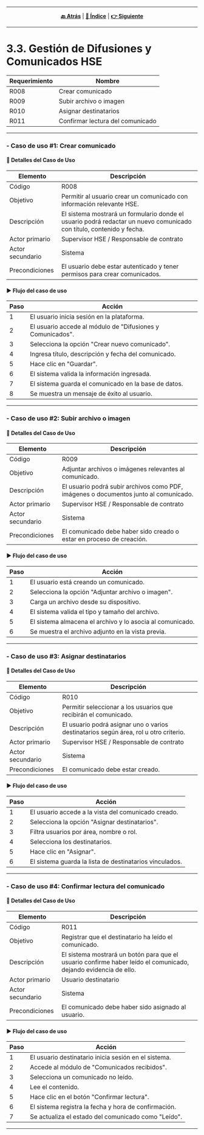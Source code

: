 <hr>
<div align="center">
 
[**🔙 Atrás**](../3.3/3.3.md) | [**📜 Índice**](../../README.md) | [**👉 Siguiente**](../3.5/3.5.md)

</div>
<hr>

# 3.3. Gestión de Difusiones y Comunicados HSE

| Requerimiento | Nombre                      |
|--------|------------------------------------|
| R008  | Crear comunicado                   |
| R009  | Subir archivo o imagen             |
| R010  | Asignar destinatarios              |
| R011  | Confirmar lectura del comunicado   |

---

### - Caso de uso #1: Crear comunicado

#### 🧾 Detalles del Caso de Uso

| Elemento          | Descripción                                                                 |
|-------------------|-----------------------------------------------------------------------------|
| Código            | R008                                                                      |
| Objetivo          | Permitir al usuario crear un comunicado con información relevante HSE.     |
| Descripción       | El sistema mostrará un formulario donde el usuario podrá redactar un nuevo comunicado con título, contenido y fecha. |
| Actor primario    | Supervisor HSE / Responsable de contrato                                    |
| Actor secundario  | Sistema                                                                    |
| Precondiciones    | El usuario debe estar autenticado y tener permisos para crear comunicados. |

#### ▶️ Flujo del caso de uso

| Paso | Acción                                                             |
|------|--------------------------------------------------------------------|
| 1    | El usuario inicia sesión en la plataforma.                         |
| 2    | El usuario accede al módulo de "Difusiones y Comunicados".         |
| 3    | Selecciona la opción "Crear nuevo comunicado".                     |
| 4    | Ingresa título, descripción y fecha del comunicado.                |
| 5    | Hace clic en "Guardar".                                            |
| 6    | El sistema valida la información ingresada.                        |
| 7    | El sistema guarda el comunicado en la base de datos.               |
| 8    | Se muestra un mensaje de éxito al usuario.                         |

---

### - Caso de uso #2: Subir archivo o imagen

#### 🧾 Detalles del Caso de Uso

| Elemento          | Descripción                                                                 |
|-------------------|-----------------------------------------------------------------------------|
| Código            | R009                                                                      |
| Objetivo          | Adjuntar archivos o imágenes relevantes al comunicado.                     |
| Descripción       | El usuario podrá subir archivos como PDF, imágenes o documentos junto al comunicado. |
| Actor primario    | Supervisor HSE / Responsable de contrato                                    |
| Actor secundario  | Sistema                                                                    |
| Precondiciones    | El comunicado debe haber sido creado o estar en proceso de creación.       |

#### ▶️ Flujo del caso de uso

| Paso | Acción                                                       |
|------|--------------------------------------------------------------|
| 1    | El usuario está creando un comunicado.                      |
| 2    | Selecciona la opción "Adjuntar archivo o imagen".           |
| 3    | Carga un archivo desde su dispositivo.                      |
| 4    | El sistema valida el tipo y tamaño del archivo.             |
| 5    | El sistema almacena el archivo y lo asocia al comunicado.   |
| 6    | Se muestra el archivo adjunto en la vista previa.           |

---

### - Caso de uso #3: Asignar destinatarios

#### 🧾 Detalles del Caso de Uso

| Elemento          | Descripción                                                                 |
|-------------------|-----------------------------------------------------------------------------|
| Código            | R010                                                                      |
| Objetivo          | Permitir seleccionar a los usuarios que recibirán el comunicado.            |
| Descripción       | El usuario podrá asignar uno o varios destinatarios según área, rol u otro criterio. |
| Actor primario    | Supervisor HSE / Responsable de contrato                                    |
| Actor secundario  | Sistema                                                                    |
| Precondiciones    | El comunicado debe estar creado.                                            |

#### ▶️ Flujo del caso de uso

| Paso | Acción                                                           |
|------|------------------------------------------------------------------|
| 1    | El usuario accede a la vista del comunicado creado.             |
| 2    | Selecciona la opción "Asignar destinatarios".                   |
| 3    | Filtra usuarios por área, nombre o rol.                         |
| 4    | Selecciona los destinatarios.                                   |
| 5    | Hace clic en "Asignar".                                         |
| 6    | El sistema guarda la lista de destinatarios vinculados.         |

---

### - Caso de uso #4: Confirmar lectura del comunicado

#### 🧾 Detalles del Caso de Uso

| Elemento          | Descripción                                                                 |
|-------------------|-----------------------------------------------------------------------------|
| Código            | R011                                                                      |
| Objetivo          | Registrar que el destinatario ha leído el comunicado.                      |
| Descripción       | El sistema mostrará un botón para que el usuario confirme haber leído el comunicado, dejando evidencia de ello. |
| Actor primario    | Usuario destinatario                                                        |
| Actor secundario  | Sistema                                                                    |
| Precondiciones    | El comunicado debe haber sido asignado al usuario.                         |

#### ▶️ Flujo del caso de uso

| Paso | Acción                                                               |
|------|----------------------------------------------------------------------|
| 1    | El usuario destinatario inicia sesión en el sistema.                |
| 2    | Accede al módulo de "Comunicados recibidos".                         |
| 3    | Selecciona un comunicado no leído.                                   |
| 4    | Lee el contenido.                                                    |
| 5    | Hace clic en el botón "Confirmar lectura".                           |
| 6    | El sistema registra la fecha y hora de confirmación.                 |
| 7    | Se actualiza el estado del comunicado como "Leído".                  |

---


